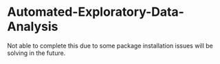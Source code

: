# Automated-Exploratory-Data-Analysis
Not able to complete this due to some package installation issues will be solving in the future.
